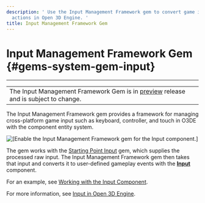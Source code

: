 ```yaml
---
description: ' Use the Input Management Framework gem to convert game input into gameplay
  actions in Open 3D Engine. '
title: Input Management Framework Gem
---
```

# Input Management Framework Gem {#gems-system-gem-input}


****

|  |
| --- |
|  The Input Management Framework Gem is in [preview](/docs/userguide/ly-glos-chap#preview) release and is subject to change\.  |

The Input Management Framework gem provides a framework for managing cross\-platform game input such as keyboard, controller, and touch in O3DE with the component entity system\.

![\[Enable the Input Management Framework gem for the Input component.\]](/images/user-guide/gems/input-management-framework-gem.png)

The gem works with the [Starting Point Input](/docs/userguide/gems/starting-point-input.md) gem, which supplies the processed raw input\. The Input Management Framework gem then takes that input and converts it to user\-defined gameplay events with the **[Input](/docs/user-guide/features/components/input.md)** component\.

For an example, see [Working with the Input Component](/docs/user-guide/features/interactivity/input/working-with-the-input-component.md)\.

For more information, see [Input in Open 3D Engine](/docs/user-guide/features/interactivity/input/input-intro.md)\.